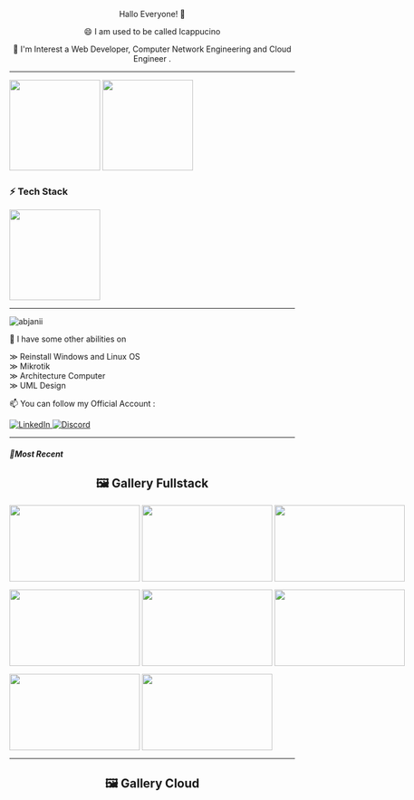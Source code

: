 <p align="center"> Hallo Everyone! 👋</p>

<p align="center">😄 I am used to be called Icappucino</p>

<p align="center">🔭 I'm Interest a Web Developer, Computer Network Engineering and Cloud Engineer .</p>

---

<p align="left">
  <img height="160em" src="https://github-readme-stats-eight-theta.vercel.app/api?username=Icappucino&show_icons=true&theme=algolia&include_all_commits=true&count_private=true"/>
  <img height="160em" src="https://github-readme-streak-stats.herokuapp.com/?user=Icappucino&theme=algolia"/>
  
  <h3>⚡ Tech Stack</h3>
  <img height="160em" src="https://github-readme-stats-eight-theta.vercel.app/api/top-langs/?username=Icappucino&layout=compact&langs_count=8&theme=algolia"/>
</a>
</p>

---

<p align="left">
<img src="https://komarev.com/ghpvc/?username=abjanii&label=Profile%20views&color=0e75b6&style=flat" alt="abjanii" />
</p>

🌱 I have some other abilities on 

&#8811; Reinstall Windows and Linux OS </br>
&#8811; Mikrotik </br>
&#8811; Architecture Computer </br>
&#8811; UML Design </br>

📫 You can follow my Official Account :

  <a href="https://www.linkedin.com/in/afjani23" target="_blank">
    <img alt="LinkedIn" src="https://img.shields.io/badge/linkedin-%230077B5.svg?&style=for-the-badge&logo=linkedin&logoColor=white" />
  </a> 
        <a href="mailto:icoffeee7@gmail.com" target="_blank">
    <img alt="Discord" src="https://img.shields.io/badge/Gmail-D14836?style=for-the-badge&logo=gmail&logoColor=white" />
  </a>

---
<h5>📍Most Recent </h5>
<h2 align="center"> 🖼️ Gallery Fullstack </h2>

<p style="display:flex">
<img height="135em" width="230em" src="https://user-images.githubusercontent.com/93023359/196518636-96e208a0-144e-4406-8c6b-ba1203e8fff2.jpeg"> &nbsp;
<img height="135em" width="230em" src="https://user-images.githubusercontent.com/93023359/196519290-144885bd-8326-4ce0-b510-f3904e0ed855.jpeg"> &nbsp;
<img height="135em" width="230em" src="https://user-images.githubusercontent.com/93023359/196520185-5316bce7-aa23-427a-84d2-ce9efbbd607a.jpeg"> &nbsp;
</p>
<p style="display:flex">
<img height="135em" width="230em" src="https://user-images.githubusercontent.com/93023359/204086008-9e2778bf-9712-43ff-aba1-33e9bf75b431.jpeg"> &nbsp;
<img height="135em" width="230em" src="https://github.com/Icappucino/Icappucino/assets/93023359/338f6ed0-943c-4639-aedd-30e2de5b6583.jpeg"> &nbsp;
<img height="135em" width="230em" src="https://github.com/Icappucino/Icappucino/assets/93023359/55cfdf1f-cdf4-41be-b0a1-2a805ea37fa4.jpeg"> &nbsp;
</p>
<p style="display:flex">
<img height="135em" width="230em" src="https://github.com/Icappucino/Icappucino/assets/93023359/7e40ea4d-483b-4c41-8033-78aae6ad6d65.jpeg"> &nbsp;
<img height="135em" width="230em" src="https://github.com/Icappucino/Icappucino/assets/93023359/e0b5b470-f82d-472a-ac5d-ddb45095db4c.jpeg"> &nbsp;
</p>

--- 

<h2 align="center"> 🖼️ Gallery Cloud </h2>



